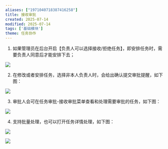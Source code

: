 ```yaml
---
aliases: ["1971040718387416258"]
title: 接收审批
created: 2025-07-14
modified: 2025-07-14
tags: ['基础模块']
theme: 任务协作
---
```


1. 如果管理员在后台开启【负责人可以选择接收/拒绝任务】，即安排任务时，需要负责人同意后才能安排下去；

![](57e613dd9f8f1fccfaa747292cc1eb52.jpg)

2. 在修改或者安排任务，选择非本人负责人时，会给出确认提交审批提醒，如下图：

![](addf68e218ead7047bdec42f15a0eea3.jpg)

3. 审批人会可在任务审批-接收审批菜单查看和处理需要审批的任务，如下图：

![](edc8a11202086952e9550133876a0fcd.jpg)

4. 支持批量处理，也可以打开任务详情处理，如下图：

![](11f55cba8b10facffe0e61367d2a0554.jpg)

![](5b80652021a9b78942f9d78f1a735193.jpg)